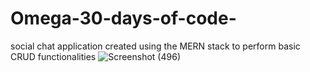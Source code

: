 # Omega-30-days-of-code-
social chat application created using the MERN stack to perform basic CRUD functionalities 
![Screenshot (496)](https://user-images.githubusercontent.com/12908239/214177311-f5da3bf0-50fa-4ce8-ab19-9cbbe7201e4b.png)
